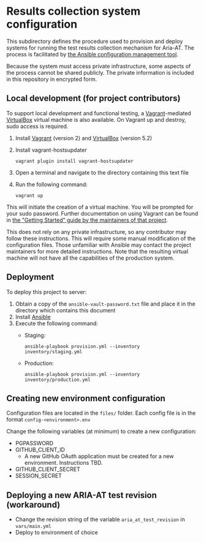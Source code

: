 # Results collection system configuration

This subdirectory defines the procedure used to provision and deploy systems
for running the test results collection mechanism for Aria-AT. The process is
facilitated by [the Ansible configuration management
tool](https://www.ansible.com/).

Because the system must access private infrastructure, some aspects of the
process cannot be shared publicly. The private information is included in this
repository in encrypted form.

## Local development (for project contributors)

To support local development and functional testing, a
[Vagrant](https://www.vagrantup.com/)-mediated
[VirtualBox](https://www.virtualbox.org/) virtual machine is also available. On Vagrant up and destroy, sudo access is required.

1. Install [Vagrant](https://www.vagrantup.com/) (version 2) and
   [VirtualBox](https://www.virtualbox.org/) (version 5.2)
2. Install vagrant-hostsupdater
   ```
   vagrant plugin install vagrant-hostsupdater
   ```
3. Open a terminal and navigate to the directory containing this text file
4. Run the following command:

       vagrant up

This will initiate the creation of a virtual machine. You will be prompted for your sudo password. Further documentation on using Vagrant can be found in [the "Getting Started" guide by the maintainers of that project](https://www.vagrantup.com/intro/getting-started/index.html).

This does not rely on any private infrastructure, so any contributor may follow
these instructions. This will require some manual modification of the
configuration files. Those unfamiliar with Ansible may contact the project
maintainers for more detailed instructions. Note that the resulting virtual
machine will not have all the capabilities of the production system.

## Deployment

To deploy this project to  server:

1. Obtain a copy of the `ansible-vault-password.txt` file and place it in the
   directory which contains this document
2. Install [Ansible](https://www.ansible.com/)
3. Execute the following command:
   - Staging:

      `ansible-playbook provision.yml --inventory inventory/staging.yml`

   - Production:

      `ansible-playbook provision.yml --inventory inventory/production.yml`

## Creating new environment configuration

Configuration files are located in the `files/` folder. Each config file is in the format `config-<environment>.env`

Change the following variables (at minimum) to create a new configuration:
- PGPASSWORD
- GITHUB_CLIENT_ID
   - A new GitHub OAuth application must be created for a new environment. Instructions TBD.
- GITHUB_CLIENT_SECRET
- SESSION_SECRET

## Deploying a new ARIA-AT test revision (workaround)
 - Change the revision string of the variable `aria_at_test_revision` in `vars/main.yml`
 - Deploy to environment of choice
